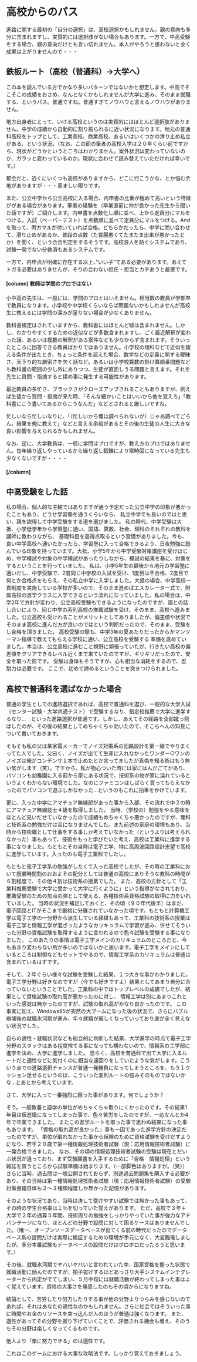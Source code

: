 # 高校からのパス

進路に関する最初の「自分の選択」は、高校選択かもしれません。親の意向も多分に含まれますし、実質的には選択肢がない場合もあります。一方で、中高受験をする場合、親の意向だけとも言い切れません。本人がやろうと思わないと全く成果は上がりませんので・・・

## 鉄板ルート（高校（普通科）→大学へ）
この本を読んでいる方でかなり多いパターンではないかと想定します。中高でそこそこの成績をおさめ、なんとなくかもしれませんが大学に進み、そのまま就職する、というパス。普通ですね。普通すぎてノウハウと言えるノウハウがありません。

地方出身者にとって、いける高校というのは実質的にはほとんど選択肢がありません。中学の成績から自動的に割り振られるに近い状況になります。地元の普通科高校をトップとして、工業高校、商業高校、あるいはいくつかの滑り止め私立がある、という状況。（なお、この節の筆者の高校入学は２０年くらい前ですから、現状がどうかというところはわかりません。案外状況は変わっていないのか、ガラッと変わっているのか。現状に合わせて読み替えていただければ幸いです。）

都会だと、近くにいくつも高校がありますから、どこに行こうかな、とか悩む余地がありますが・・・羨ましい限りです。

また、公立中学から公立高校に入る場合、内申書の比重が極めて高いという特徴ががある場合があります。筆者の経験を（卒業直前に仲が良かった先生から聞いた話ですが）ご紹介します。内申書を点数化し順に並べ、上から定員分にマルをつける。入試（ペーパーテスト）を点数順に並べて定員分にマルをつける。Andを取って、両方マルが付いていれば合格。どちらかだったら、中学に問い合わせて、滑り止めがあるか、普段の点数（た胃腸悪くてたまたま出来が悪かったとか）を聞く、という合否判定をするそうです。高校浪人を防ぐシステムであり、試験一発でない分救済もあるシステムです。

一方で、内申点が明確に存在する以上、”いい子”である必要があります。あえてトガる必要はありませんが、そりの合わない担任・担当とカチあうと最悪です。

#### [column] 教師は学問のプロではない
小中高の先生は、一般には、学問のプロとはいえません。相当数の教員が学部卒で教員になります。小学校や中学校くらいならば問題ないかもしれませんが高校生に教えるには学問の深みが足りない場合が少なくありません。

教科書検定はされていますから、教科書にはほとんど嘘は含まれません。しかし、わかりやすくするための近似などが多数含まれますし、ごく最近解釈が変わった話、あるいは複数の解釈がある案件なども少なからず含まれます。そういったところに回答できる教員ばかりではありません。小学校の理科などで近似を超える条件が出たとき、ちょっと条件を超えた場合、数学などの定義に関する曖昧さ、天下り的な厳密さを欠く話など。あるいは小学校算数の掛け算順番問題なども教科書の範囲の少し外にありつつ、生徒が直面しうる問題と言えます。それを先生に質問・指摘すると揉め事に発生する可能性があります。

最近教員の多忙さ、ブラックさがクローズアップされることもありますが、例えば生徒から質問・指摘が来た時、「そんな細かいことはいいから他を覚えろ」「教科書にこう書いてあるからこうなんだ」などとされると厳しいですね。

忙しいなら忙しいなりに、「（忙しいから俺は調べられないが）じゃあ調べてごらん。結果を俺に教えて」などと言える余裕があるとその後の生徒の人生に大きな良い影響を与えられるかもしれません。

なお、逆に、大学教員は、一般に学問はプロですが、教え方のプロではありません。毎年繰り返しやっているから繰り返し鍛錬により常時図になっている先生も少なくないですが・・・・

#### [/column]

## 中高受験をした話

私の場合、個人的な主観ではありますが通う予定だった公立中学の印象が悪かったこともあり、どうせ学習塾を通うくらいなら、
私立中学でも良いのではと思い、親を説得して中学受験をする道を選びました。
私の時代、中学受験は大抵、小学低学年から学習塾に通い、国語、算数、社会、理科のそれぞれの教科を講師に教わりながら、
基礎科目を高得点取るという習慣がありました。今も、良い中学高校へ通いたかったら、学習塾に入って合格できるよう、日夜勉強に励んでいる印象を持っています。大抵、小学5年から中学受験対策講座を受けはじめ、中学模試や対象の中学模試があったりしながら、模試の結果を基に、対策をするということを行っていました。
私は、小学5年生の最後から地元の学習塾に通いだし、中学受験で、2度同じ中学校の入試を受け、1度目は不合格、2度目で何とか合格点をもらえ、その私立中学に入学しました。大抵の場合、中学高校一貫制度を実施している学校が多いので、そのまま進めばエスカレーター式で、附属高校の進学クラスに入学できるという流れになっていました。私の場合は、中学2年で方針が変わり、公立高校受験もできるようになったのですが、親との話し合いにより、同じ中学の系列高校の推薦試験を受け、そのまま、高校へ進みました。公立高校も受けれることがメリットとしてありましたが、偏差値や状況でそのまま高校に進んだ方が良いのではという判断だったので、そのまま、受験をし合格を頂きました。
高校受験の際も、中学3年の夏あたりだったからかマンツーマン指導で教えてもらえる学校に通い、公立高校を受験する
準備を進めていました。本当は、公立高校に進むこと視野に頑張っていたが、行きたい高校の偏差値をクリアできるレベル近くまで来ていたのですが、ギリギリだったので、安全を取った形です。
受験は身体もそうですが、心も相当な消耗をするので、忍耐力は必要です。
ここで、初めて諦めるということを突きつけられました。

## 高校で普通科を選ばなかった場合

普通の学生としての進路選択であれば、高校で普通科を選び、一般的な大学入試（センター試験・大学共通テスト）で受験するなり、指定校推薦で大学に進学するなり…　といった進路選択が普通です。しかし、あえてその経路を全部蹴っ飛ばしたのが、その後の結果としてめちゃくちゃ効いたので、そこらへんの知見について書いておきます。

そもそも私の父は某家電メーカーでノイズ対策系の回路設計を第一線でやりまくってた人でした。父曰く、ノイズが出てて生産に入れなかったワンダー○ワンのノイズは俺がコンデンサ１本で止めたとか言ってましたが真偽を知る術はもう無い気がします（笑）。ですから、私が物心ついた時には家にはんだごてがあり、パソコンも幼稚園に入る前から家にある状況で、技術系の物が家に溢れているというよくわからない環境でした。なのにファミコンはしばらく買ってもらえなかったのでパソコンで遊ぶしかなかった…というのもこれに拍車をかけています。

更に、入った中学にアマチュア無線部があった事から入部、その流れで中２の時にアマチュア無線技士４級を取得しました。
当時、（学校の）勉強をやる意味をほとんど見いだせていなかったので成績もめちゃくちゃ悪かったのですが、理科と技術系の勉強だけは苦になりませんでした。また前述の家庭の環境もあり、当時から技術職として仕事をする事しか考えていなかった（というよりは考えられなかった）事もあって、技術をもっと学びたいと考え、高校は工業科に進学する事になりました。もともとその当時は電子工学、特に高周波回路設計志望で高校に進学しています。入ったのも電子工業科でしたし。

もともと電子工学系の勉強がしたくて入った高校でしたが、その時の工業科において授業時間割のおおよその配分としては普通の高校にありそうな教科の時間が６割程度で、その他４割は技術系の授業でした。
また、高校の方針として「工業科推薦受験で大学に受かって大学に行くように」という指導がなされており、推薦受験のための加点の弾として使える、各種技術系資格試験の取得に力をいれていました。
当時の状況を補足しておくと、その頃（９０年代後半）はまだ、電子回路とITがそこまで厳格に分離されていなかった頃です。もともと計算機工学は電子工学の一分野から派生している経緯もあって、工業科の技術系の授業は電子工学と情報工学が混ざったようなカリキュラムで学習が進み、併せてそういった分野の資格試験を取得するように言われるので色々試験を受験する事になりました。
このあたりの事情は電子工学メインのカリキュラムのところだと、今もあまり変わらない所が多いのではないかと思います。電子工学をメインにしているところは制御などもセットでやるので、情報工学系のカリキュラムは普通は含まれているはずです。

そして、２年ぐらい様々な試験を受験した結果、１つ大きな事がわかりました。
電子工学分野は好きなのですが（今でも好きですよ）結果としてあまり自分に合っていないということでした。工業科の中ではトップレベルの成績でしたが、結果として資格試験の取れ高が悪かったのに対し、
情報工学は別にあまりこれといった感覚は無かったのですが、試験の取れ高がかなり良かったのです。
この事実に加え、Windows95が突然の大ブームになった後の状況で、さらにバブル崩壊後の就職氷河期が進み、年々就職が厳しくなっていっており底が全く見えない状況でした。

自らの適性・就職状況なども総合的に判断した結果、大学進学の時点で電子工学分野のスタックはある程度捨てる事になっても構わないので、情報系の工学部に進学を決め、大学に進学しました。
恐らく、高校を普通科で出て大学に入るルートだと適性などに気付くのに相当な遠回りをしていたような気がします。こういう点での進路選択チャンスが普通一発勝負になってしまうところを、もう１クッション足せるというのは、こういった変則ルートの強みそのものではないかな…とあとから考えています。

さて、大学に入って一番強烈に困った事があります。何でしょうか？

そう。一般教養と語学の単位がめちゃくちゃ取りにくかったのです。その結果1年目は仮進級になってしまった事で、色々苦労をしたのですが、一応なんとか4年で卒業できました。
またこの進学ルートを取った事で思わぬ結果になった事もあります。
「資格の取れ高が良かった」事も一因であった進学方針の決定だったのですが、単位が取れなかった事から保険のために資格試験を受けだすようになり、若干２０歳で第一種情報処理技術者試験（現：応用情報技術者試験）に一発合格できました。
なお、その頃の情報処理技術者試験の受験は現在とだいぶ状況が違っており、まず受験願書を入手するために「合格　情報処理」という雑誌を買うところから試験準備は始まります。（一部脚色はありますが。（笑））さらに当時、過去問は一般公開されておらず、別途過去問題集を購入する必要があり、その当時は第一種情報処理技術者試験（現：応用情報技術者試験）の受験対策書籍自体も２～３種類程度しか無かった記憶があります。

そのような状況であり、当時は決して受けやすい試験では無かった事もあって、その時の学生合格率は１％を切っていた覚えがあります。
ただ、高校で３年＋大学で２年の通算５年間、技術周りの勉強をしっかりやっていた事が強力なアドバンテージになり、ほとんどの分野で設問に対して困るケースはありませんでした。（唯一、オープンソースデータベースが出てくる前の時代だったのでデータベース系の設問だけは実際に検証するための環境が手元になく、大変難儀しましたが。多分本番試験もデータベースの設問だけはボロボロだったろうと思います。）

その後、就職氷河期でヤバいヤバいと言われていた中、国家資格を握った状態で就職活動に励んだのですが、拍子抜けするほどあっさり大手システムインテグレーターから内定がでてしまい、５月中旬には就職活動が終わってしまった事はよく覚えています。資格の大事さを痛感したのもその頃からになりますね。

結論として、苦労したり努力したりする事が他の分野よりつらみを感じないのであれば、それはあなたの適性なのかもしれません。さらに社会ではそういった事に時間やお金のリソースを突っ込んだ人のほうが普通は強くなります。
また、適性があってその分野を掘り下げていくことで、評価される機会も増え、そのうちその分野は楽しくなってくるものです。

他人より「楽に努力できる」のは適性です。

これはこのゲームにおける大事な攻略法です。しっかり覚えておきましょう。

